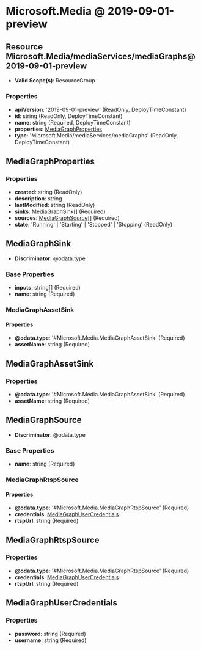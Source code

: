 # Microsoft.Media @ 2019-09-01-preview

## Resource Microsoft.Media/mediaServices/mediaGraphs@2019-09-01-preview
* **Valid Scope(s)**: ResourceGroup
### Properties
* **apiVersion**: '2019-09-01-preview' (ReadOnly, DeployTimeConstant)
* **id**: string (ReadOnly, DeployTimeConstant)
* **name**: string (Required, DeployTimeConstant)
* **properties**: [MediaGraphProperties](#mediagraphproperties)
* **type**: 'Microsoft.Media/mediaServices/mediaGraphs' (ReadOnly, DeployTimeConstant)

## MediaGraphProperties
### Properties
* **created**: string (ReadOnly)
* **description**: string
* **lastModified**: string (ReadOnly)
* **sinks**: [MediaGraphSink](#mediagraphsink)[] (Required)
* **sources**: [MediaGraphSource](#mediagraphsource)[] (Required)
* **state**: 'Running' | 'Starting' | 'Stopped' | 'Stopping' (ReadOnly)

## MediaGraphSink
* **Discriminator**: @odata.type

### Base Properties
* **inputs**: string[] (Required)
* **name**: string (Required)
### MediaGraphAssetSink
#### Properties
* **@odata.type**: '#Microsoft.Media.MediaGraphAssetSink' (Required)
* **assetName**: string (Required)


## MediaGraphAssetSink
### Properties
* **@odata.type**: '#Microsoft.Media.MediaGraphAssetSink' (Required)
* **assetName**: string (Required)

## MediaGraphSource
* **Discriminator**: @odata.type

### Base Properties
* **name**: string (Required)
### MediaGraphRtspSource
#### Properties
* **@odata.type**: '#Microsoft.Media.MediaGraphRtspSource' (Required)
* **credentials**: [MediaGraphUserCredentials](#mediagraphusercredentials)
* **rtspUrl**: string (Required)


## MediaGraphRtspSource
### Properties
* **@odata.type**: '#Microsoft.Media.MediaGraphRtspSource' (Required)
* **credentials**: [MediaGraphUserCredentials](#mediagraphusercredentials)
* **rtspUrl**: string (Required)

## MediaGraphUserCredentials
### Properties
* **password**: string (Required)
* **username**: string (Required)


